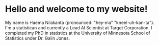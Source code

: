 # Hello and welcome to my website! 

My name is Haema Nilakanta (pronounced: "hey-ma" "kneel-uh-kan-ta"). I'm a statistican and currently a Lead AI Scientist at Target Corporation. I completed my PhD in statistics at the University of Minnesota School of Statistics under Dr. Galin Jones. 
